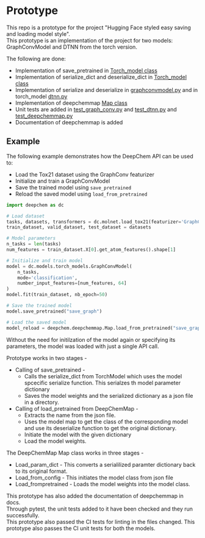 # Prototype

This repo is a prototype for the project "Hugging Face styled easy saving and loading model style".  
This prototype is an implementation of the project for two models: GraphConvModel and DTNN from the torch version.

The following are done:

- Implementation of save_pretrained in [Torch_model class](deepchem/models/torch_models/torch_model.py)  
- Implementation of serialize_dict and deserialize_dict in [Torch_model class](deepchem/models/torch_models/torch_model.py)  
- Implementation of serialize and deserialize in  [graphconvmodel.py](deepchem/models/torch_models/graphconvmodel.py) and  in torch_model [dtnn.py](deepchem/models/torch_models/dtnn.py) 
- Implementation of deepchemmap  [Map class](deepchem/deepchemmap/map.py)
- Unit tests are added in [test_graph_conv.py](deepchem/models/tests/test_graph_conv.py) and [test_dtnn.py](deepchem/models/tests/test_dtnn.py) and [test_deepchemmap.py](deepchem/deepchemmap/test_deepchemmap.py)
- Documentation of deepchemmap is added  

## Example

The following example demonstrates how the DeepChem API can be used to:

- Load the Tox21 dataset using the GraphConv featurizer  
- Initialize and train a GraphConvModel  
- Save the trained model using `save_pretrained`  
- Reload the saved model using `load_from_pretrained`  

```python
import deepchem as dc

# Load dataset
tasks, datasets, transformers = dc.molnet.load_tox21(featurizer='GraphConv')
train_dataset, valid_dataset, test_dataset = datasets

# Model parameters
n_tasks = len(tasks)
num_features = train_dataset.X[0].get_atom_features().shape[1]

# Initialize and train model
model = dc.models.torch_models.GraphConvModel(
    n_tasks,
    mode='classification',
    number_input_features=[num_features, 64]
)
model.fit(train_dataset, nb_epoch=50)

# Save the trained model
model.save_pretrained("save_graph")

# Load the saved model
model_reload = deepchem.deepchemmap.Map.load_from_pretrained("save_graph") 
```

Without the need for initilzation of the model again or specifying its parameters, the model was loaded with just a single API call.  

Prototype works in two stages - 
- Calling of save_pretrained -
   - Calls the serialize_dict from TorchModel which uses the model spcecific serialize function. This serialzes th model parameter dictionary
   - Saves the model weights and the serialized  dictionary as a json file in a directory.
- Calling of load_pretrained from DeepChemMap - 
   - Extracts the name from the json file.
   - Uses the model map to get the class of the corresponding model and use its deserialize function to get the original dictionary.
   - Initiate the model with the given dictionary
   - Load the model weights.


The DeepChemMap Map class works in three stages - 

- Load_param_dict - This converts a serialilized paramter dictionary back to its original format.
- Load_from_config - This initiates the model class from json file
- Load_frompretrained - Loads the model weights into the model class.

This prototype has also added the documentation of deepchemmap in docs.  
Through pytest, the unit tests added to it have been checked and they run successfully.  
This prototype also passed the CI tests for linting in the files changed.
This prototype also passes the CI unit tests for both the models.
